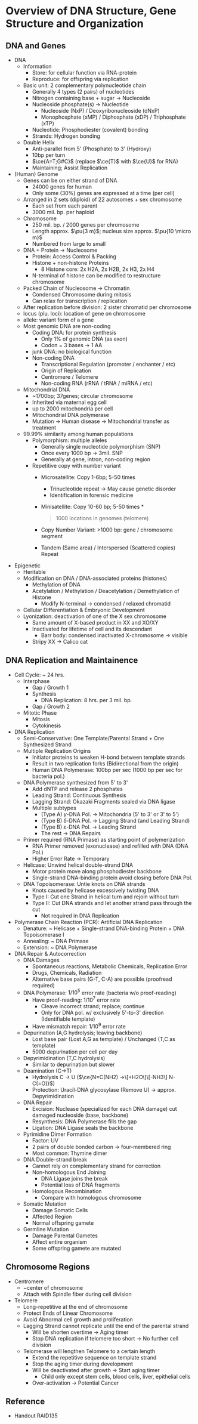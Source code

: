 # Overview of DNA Structure, Gene Structure and Organization

## DNA and Genes

* DNA
  * Information
    * Store: for cellular function via RNA-protein
    * Reproduce: for offspring via replication
  * Basic unit: 2 complementary polynucleotide chain
    * Generally 4 types (2 pairs) of nucleotides
    * Nitrogen containing base + sugar → Nucleoside
    * Nucleoside phosphate(s) → Nucleotide
      * Nucleoside (NxP) / Deoxyribonucleoside (dNxP)
      * Monophosphate (xMP) / Diphosphate (xDP) / Triphosphate (xTP)
    * Nucleotide: Phosphodiester (covalent) bonding
    * Strands: Hydrogen bonding
  * Double Helix
    * Anti-parallel from 5' (Phosphate) to 3' (Hydroxy)
    * 10bp per turn
    * $\ce{A=T;G#C}$ (replace $\ce{T}$ with $\ce{U}$ for RNA)
    * Maintaining; Assist Replication
* (Human) Genome
  * Genes can be on either strand of DNA
    * 24000 genes for human
    * Only some (30%) genes are expressed at a time (per cell)
  * Arranged in 2 sets (diploid) of 22 autosomes + sex chromosome
    * Each set from each parent
    * 3000 mil. bp. per haploid
  * Chromosome
    * 250 mil. bp. / 2000 genes per chromosome
    * Length approx. $\pu{3 m}$; nucleus size approx. $\pu{10 \micro m}$
    * Numbered from large to small
  * DNA + Protein → Nucleosome
    * Protein: Access Control & Packing
    * Histone + non-histone Proteins
      * 8 Histone core: 2x H2A, 2x H2B, 2x H3, 2x H4
    * N-terminal of histone can be modified to restructure chromosome
  * Packed Chain of Nucleosome → Chromatin
    * Condensed Chromosome during mitosis
    * Can relax for transcription / replication
  * After replication before division: 2 sister chromatid per chromosome
  * locus (plu. loci): location of gene on chromosome
  * allele: variant form of a gene
  * Most genomic DNA are non-coding
    * Coding DNA: for protein synthesis
      * Only 1% of genomic DNA (as exon)
      * Codon = 3 bases → 1 AA
    * junk DNA: no biological function
    * Non-coding DNA
      * Transcriptional Regulation (promoter / enchanter / etc)
      * Origin of Replication
      * Centromere / Telomere
      * Non-coding RNA (rRNA / tRNA / miRNA / etc)
  * Mitochondrial DNA
    * ~1700bp; 37genes; circular chromosome
    * Inherited via maternal egg cell
    * up to 2000 mitochondria per cell
    * Mitochondrial DNA polymerase
    * Mutation → Human disease → Mitochondrial transfer as treatment
  * 99.99% similarity among human populations
    * Polymorphism: multiple alleles
      * Generally single nucleotide polymorphism (SNP)
      * Once every 1000 bp → 3mil. SNP
      * Generally at gene, intron, non-coding region
    * Repetitive copy with number variant
      * Microsatellite: Copy 1-6bp; 5-50 times
        * Trinucleotide repeat → May cause genetic disorder
        * Identification in forensic medicine
      * Minisatellite: Copy 10-60 bp; 5-50 times
        * 
           > 
           > 1000 locations in genomes (telomere)
      
      * Copy Number Variant: >1000 bp: gene / chromosome segment
      * Tandem (Same area) / Interspersed (Scattered copies) Repeat
* Epigenetic
  * Heritable
  * Modification on DNA / DNA-associated proteins (histones)
    * Methylation of DNA
    * Acetylation / Methylation / Deacetylation / Demethylation of Histone
      * Modify N-terminal → condensed / relaxed chromatid
  * Cellular Differentiation & Embryonic Development
  * Lyonization: deactivation of one of the X sex chromosome
    * Same amount of X-based product in XX and XO/XY
    * Inactivated for lifetime of cell and its descendant
      * Barr body: condensed inactivated X-chromosome → visible
    * Stripy XX → Calico cat

## DNA Replication and Maintainence

* Cell Cycle: ~ 24 hrs.
  * Interphase
    * Gap / Growth 1
    * Synthesis
      * DNA Replication: 8 hrs. per 3 mil. bp.
    * Gap / Growth 2
  * Mitotic Phase
    * Mitosis
    * Cytokinesis
* DNA Replication
  * Semi-Conservative: One Template/Parental Strand + One Synthesized Strand
  * Multiple Replication Origins
    * Initiator proteins to weaken H-bond between template strands
    * Result in two replication forks (Bidirectional from the origin)
    * Human DNA Polymerase: 100bp per sec (1000 bp per sec for bacteria pol.)
  * DNA Polymerase synthesized from 5' to 3'
    * Add dNTP and release 2 phosphates
    * Leading Strand: Continuous Synthesis
    * Lagging Strand: Okazaki Fragments sealed via DNA ligase
    * Multiple subtypes
      * (Type A) $\gamma$-DNA Pol. → Mitochondria (5' to 3' or 3' to 5')
      * (Type B) $\delta$-DNA Pol. → Lagging Strand (and Leading Strand)
      * (Type B) $\varepsilon$-DNA Pol. → Leading Strand
      * The rest → DNA Repairs
  * Primer required (RNA Primase) as starting point of polymerization
    * RNA Primer removed (exonuclease) and refilled with DNA (DNA Pol.)
    * Higher Error Rate → Temporary
  * Helicase: Unwind helical double-strand DNA
    * Motor protein move along phosphodiester backbone
    * Single-strand DNA-binding protein avoid closing before DNA Pol.
  * DNA Topoisomerase: Untie knots on DNA strands
    * Knots caused by helicase excessively twisting DNA
    * Type I: Cut one Strand in helical turn and rejoin without turn
    * Type II: Cut DNA strands and let another strand pass through the cut
      * Not required in DNA Replication
* Polymerase Chain Reaction (PCR): Artificial DNA Replication
  * Denature: ~ Helicase + Single-strand DNA-binding Protein + DNA Topoisomerase I
  * Annealing: ~ DNA Primase
  * Extension: ~ DNA Polymerase
* DNA Repair & Autocorrection
  * DNA Damages
    * Spontaneous reactions, Metabolic Chemicals, Replication Error
    * Drugs, Chemicals, Radiation
    * Alternative base pairs (G-T, C-A) are possible (proofread required)
  * DNA Polymerase: $1/10^{5}$ error rate (bacteria w/o proof-reading)
    * Have proof-reading: $1/10^{7}$ error rate
      * Cleave incorrect strand; replace; continue
      * Only for DNA pol. w/ exclusively 5'-to-3' direction (Identifiable template)
    * Have mismatch repair: $1/10^{9}$ error rate
  * Depurination (A,G hydrolysis; leaving backbone)
    * Lost base pair (Lost A,G as template) / Unchanged (T,C as template)
    * 5000 depurination per cell per day
  * Depyrimidination (T,C hydrolysis)
    * Similar to depurination but slower
  * Deamination (C→T)
    * Hydrolysis C → U ($\ce{N=C(NH2) ->\[+H2O\]\[-NH3\] N-C(=O)}$)
    * Protection: Uracil-DNA glycosylase (Remove U) → approx. Depyrimidination
  * DNA Repair
    * Excision: Nuclease (specialized for each DNA damage) cut damaged nucleoside (base, backbone)
    * Resynthesis: DNA Polymerase fills the gap
    * Ligation: DNA Ligase seals the backbone
  * Pyrimidine Dimer Formation
    * Factor: UV
    * 2 pairs of double bonded carbon → four-membered ring
    * Most common: Thymine dimer
  * DNA Double-strand break
    * Cannot rely on complementary strand for correction
    * Non-homologous End Joining
      * DNA Ligase joins the break
      * Potential loss of DNA fragments
    * Homologous Recombination
      * Compare with homologous chromosome
  * Somatic Mutation
    * Damage Somatic Cells
    * Affected Region
    * Normal offspring gamete
  * Germline Mutation
    * Damage Parental Gametes
    * Affect entire organism
    * Some offspring gamete are mutated

## Chromosome Regions

* Centromere
  * ~center of chromosome
  * Attach with Spindle fiber during cell division
* Telomere
  * Long-repetitive at the end of chromosome
  * Protect Ends of Linear Chromosome
  * Avoid Abnormal cell growth and proliferation
  * Lagging Strand cannot replicate until the end of the parental strand
    * Will be shorten overtime → Aging timer
    * Stop DNA replication if telomere too short → No further cell division
  * Telomerase will lengthen Telomere to a certain length
    * Extend the repetitive sequence on template strand
    * Stop the aging timer during development
    * Will be deactivated after growth → Start aging timer
      * Child only except stem cells, blood cells, liver, epithelial cells
    * Over-activation → Potential Cancer

## Reference

* Handout RAID135
